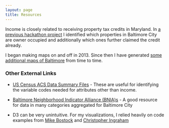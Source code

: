 ```yaml
---
layout: page
title: Resources
---
```


Income is closely related to receiving property tax credits in Maryland.  In [a previous hackathon project](http://www.baltimoretaxcredit.com/) I identified which properties in Baltimore City are owner occupied and additionally which ones further claimed the credit already.

I began making maps on and off in 2013.  Since then I have generated [some additional maps of Baltimore](http://www.bmoremapped.com/) from time to time.

### Other External Links

* [US Census ACS Data Summary Files](http://www.census.gov/data/developers/data-sets/acs-survey-5-year-data.html) - These are useful for identifying the variable codes needed for attributes other than income.

* [Baltimore Neighborhood Indicator Alliance (BNIA)s](http://bniajfi.org/) - A good resource for data in many categories aggregated for Baltimore City

* D3 can be very unintuitive.  For my visualizations, I relied heavily on code examples from [Mike Bostock](http://bl.ocks.org/mbostock/4060606) and [Christopher Ingraham](http://www.washingtonpost.com/news/wonkblog/wp/2015/09/17/cold-weather-person-or-hot-weather-lover-this-map-shows-where-you-belong/)
